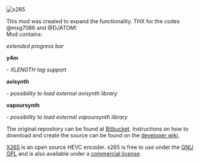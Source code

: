 ![x265](https://user-images.githubusercontent.com/54327252/110854312-118bd400-82b5-11eb-81ff-3293d80c3518.png)

This mod was created to expand the functionality. THX for the codes @msg7086 and @DJATOM!<br>
Mod contains:

*extended progress bar*

**y4m**

*- XLENGTH tag support*

**avisynth**

*- possibility to load external avisynth library*<br>

**vapoursynth**

*- possibility to load external vapoursynth library*

The original repository can be found at [Bitbucket](https://bitbucket.org/multicoreware/x265_git/src/master/). Instructions on how to download and create the source can be found on the [developer wiki](https://bitbucket.org/multicoreware/x265_git/wiki/Home).

[X265](https://www.videolan.org/developers/x265.html) is an open source HEVC encoder. x265 is free to use under the [GNU GPL](http://www.gnu.org/licenses/gpl-2.0.html) and is also available under a [commercial license](http://x265.org/).

